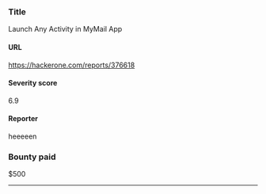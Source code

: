 ### Title
Launch Any Activity in MyMail App
#### URL 
https://hackerone.com/reports/376618
#### Severity score
6.9
#### Reporter 
heeeeen
### Bounty paid
$500


---


